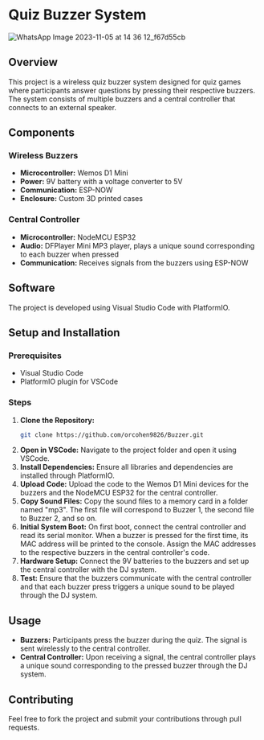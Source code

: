 # Quiz Buzzer System
![WhatsApp Image 2023-11-05 at 14 36 12_f67d55cb](https://github.com/orcohen9826/Buzzer/assets/59200103/71072254-6822-4747-ae23-ee7a1dab635b)

## Overview
This project is a wireless quiz buzzer system designed for quiz games where participants answer questions by pressing their respective buzzers. The system consists of multiple buzzers and a central controller that connects to an external speaker.

## Components

### Wireless Buzzers
- **Microcontroller:** Wemos D1 Mini
- **Power:** 9V battery with a voltage converter to 5V
- **Communication:** ESP-NOW
- **Enclosure:** Custom 3D printed cases

### Central Controller
- **Microcontroller:** NodeMCU ESP32
- **Audio:** DFPlayer Mini MP3 player, plays a unique sound corresponding to each buzzer when pressed
- **Communication:** Receives signals from the buzzers using ESP-NOW

## Software
The project is developed using Visual Studio Code with PlatformIO.

## Setup and Installation

### Prerequisites
- Visual Studio Code
- PlatformIO plugin for VSCode

### Steps
1. **Clone the Repository:**
    ```sh
    git clone https://github.com/orcohen9826/Buzzer.git
    ```
2. **Open in VSCode:** Navigate to the project folder and open it using VSCode.
3. **Install Dependencies:** Ensure all libraries and dependencies are installed through PlatformIO.
4. **Upload Code:** Upload the code to the Wemos D1 Mini devices for the buzzers and the NodeMCU ESP32 for the central controller.
5. **Copy Sound Files:** Copy the sound files to a memory card in a folder named "mp3". The first file will correspond to Buzzer 1, the second file to Buzzer 2, and so on.
6. **Initial System Boot:** On first boot, connect the central controller and read its serial monitor. When a buzzer is pressed for the first time, its MAC address will be printed to the console. Assign the MAC addresses to the respective buzzers in the central controller's code.
7. **Hardware Setup:** Connect the 9V batteries to the buzzers and set up the central controller with the DJ system.
8. **Test:** Ensure that the buzzers communicate with the central controller and that each buzzer press triggers a unique sound to be played through the DJ system.

## Usage
- **Buzzers:** Participants press the buzzer during the quiz. The signal is sent wirelessly to the central controller.
- **Central Controller:** Upon receiving a signal, the central controller plays a unique sound corresponding to the pressed buzzer through the DJ system.

## Contributing
Feel free to fork the project and submit your contributions through pull requests.
